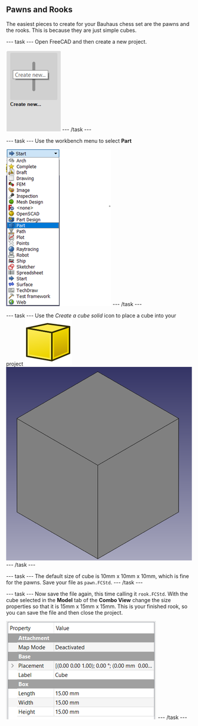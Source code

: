## Pawns and Rooks

The easiest pieces to create for your Bauhaus chess set are the pawns and the rooks. This is because they are just simple cubes.

--- task ---
Open FreeCAD and then create a new project.

![create_new](images/create_new.png)
--- /task ---

--- task ---
Use the workbench menu to select **Part**

![workbench_menu](images/workbench_menu.png)
--- /task ---

--- task ---
Use the *Create a cube solid* icon to place a cube into your project
![Part_Box.png](images/Part_Box.png)
![create_cube](images/create_cube.png)
--- /task ---

--- task ---
The default size of cube is 10mm x 10mm x 10mm, which is fine for the pawns. Save your file as `pawn.FCStd`.
--- /task ---

--- task ---
Now save the file again, this time calling it `rook.FCStd`. With the cube selected in the **Model** tab of the **Combo View** change the size properties so that it is 15mm x 15mm x 15mm. This is your finished rook, so you can save the file and then close the project.

![rook_properties](images/rook_properties.png)
--- /task ---
